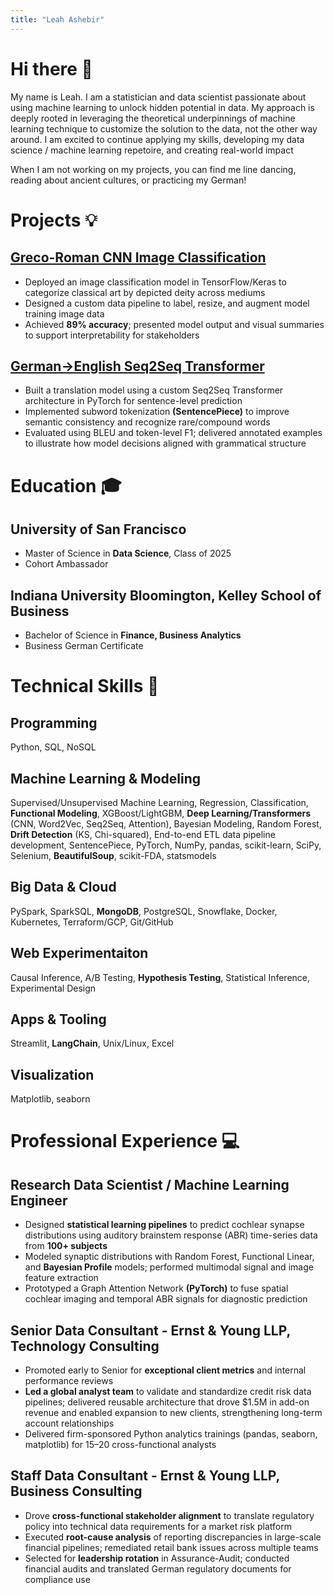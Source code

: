 ```yaml
---
title: "Leah Ashebir"
---
```


<!-- Add buttons inside the header -->
<script>
  document.addEventListener("DOMContentLoaded", function () {
    const header = document.querySelector('.page-header');
    if (header) {
      const btnWrapper = document.createElement('div');
      btnWrapper.className = 'header-buttons';
      btnWrapper.innerHTML = `
        <a href="mailto:ltashebir77@gmail.com" class="btn header-btn">📧 Email</a>
        <a href="https://www.linkedin.com/in/leah-ashebir" class="btn header-btn">🔗 LinkedIn</a>
      `;
      header.appendChild(btnWrapper);
    }
  });
</script>

<link rel="stylesheet" href="/assets/css/style.scss">

# Hi there 👋
My name is Leah. I am a statistician and data scientist passionate about using machine learning to unlock hidden potential in data. My approach is deeply rooted in leveraging the theoretical underpinnings of machine learning technique to customize the solution to the data, not the other way around. I am excited to continue applying my skills, developing my data science / machine learning repetoire, and creating real-world impact

When I am not working on my projects, you can find me line dancing, reading about ancient cultures, or practicing my German!

# Projects 💡
## [Greco-Roman CNN Image Classification](https://github.com/lashebir/grecoroman-imageclassification)
  - Deployed an image classification model in TensorFlow/Keras to categorize classical art by depicted deity across mediums
  - Designed a custom data pipeline to label, resize, and augment model training image data
  - Achieved **89% accuracy**; presented model output and visual summaries to support interpretability for stakeholders
    
## [German→English Seq2Seq Transformer](https://github.com/lashebir/de-en-translator)
  -  Built a translation model using a custom Seq2Seq Transformer architecture in PyTorch for sentence-level prediction
  - Implemented subword tokenization **(SentencePiece)** to improve semantic consistency and recognize rare/compound words
  - Evaluated using BLEU and token-level F1; delivered annotated examples to illustrate how model decisions aligned with
grammatical structure

# Education 🎓
## University of San Francisco
- Master of Science in **Data Science**, Class of 2025
- Cohort Ambassador
  
## Indiana University Bloomington, Kelley School of Business
- Bachelor of Science in **Finance, Business Analytics**
- Business German Certificate

# Technical Skills 🧠
## Programming
Python, SQL, NoSQL

## Machine Learning & Modeling
Supervised/Unsupervised Machine Learning, Regression, Classification, **Functional
Modeling**, XGBoost/LightGBM, **Deep Learning/Transformers** (CNN, Word2Vec, Seq2Seq, Attention), Bayesian Modeling,
Random Forest, **Drift Detection** (KS, Chi-squared), End-to-end ETL data pipeline development, SentencePiece, PyTorch, NumPy, pandas, scikit-learn, SciPy, Selenium, **BeautifulSoup**, scikit-FDA, statsmodels

## Big Data & Cloud
PySpark, SparkSQL, **MongoDB**, PostgreSQL, Snowflake, Docker, Kubernetes, Terraform/GCP, Git/GitHub

## Web Experimentaiton
Causal Inference, A/B Testing, **Hypothesis Testing**, Statistical Inference, Experimental Design

## Apps & Tooling
Streamlit, **LangChain**, Unix/Linux, Excel
  
## Visualization
Matplotlib, seaborn

# Professional Experience 💻
## Research Data Scientist / Machine Learning Engineer
  - Designed **statistical learning pipelines** to predict cochlear synapse distributions using auditory brainstem response (ABR)
time-series data from **100+ subjects**
  - Modeled synaptic distributions with Random Forest, Functional Linear, and **Bayesian Profile** models;
performed multimodal signal and image feature extraction
  - Prototyped a Graph Attention Network **(PyTorch)** to fuse spatial cochlear imaging and temporal ABR signals for
diagnostic prediction


## Senior Data Consultant - Ernst & Young LLP, Technology Consulting
  - Promoted early to Senior for **exceptional client metrics** and internal performance reviews
  - **Led a global analyst team** to validate and standardize credit risk data pipelines; delivered reusable architecture that drove
$1.5M in add-on revenue and enabled expansion to new clients, strengthening long-term account relationships
  - Delivered firm-sponsored Python analytics trainings (pandas, seaborn, matplotlib) for 15–20 cross-functional analysts


## Staff Data Consultant - Ernst & Young LLP, Business Consulting
  - Drove **cross-functional stakeholder alignment** to translate regulatory policy into technical data requirements for a
market risk platform
  - Executed **root-cause analysis** of reporting discrepancies in large-scale financial pipelines; remediated retail bank issues across
multiple teams
  - Selected for **leadership rotation** in Assurance-Audit; conducted financial audits and translated German regulatory
documents for compliance use

